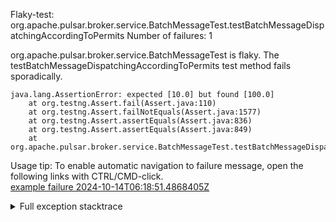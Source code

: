         
Flaky-test: org.apache.pulsar.broker.service.BatchMessageTest.testBatchMessageDispatchingAccordingToPermits
Number of failures: 1

org.apache.pulsar.broker.service.BatchMessageTest is flaky. The testBatchMessageDispatchingAccordingToPermits test method fails sporadically.

```
java.lang.AssertionError: expected [10.0] but found [100.0]
	at org.testng.Assert.fail(Assert.java:110)
	at org.testng.Assert.failNotEquals(Assert.java:1577)
	at org.testng.Assert.assertEquals(Assert.java:836)
	at org.testng.Assert.assertEquals(Assert.java:849)
	at org.apache.pulsar.broker.service.BatchMessageTest.testBatchMessageDispatchingAccordingToPermits(BatchMessageTest.java:1016)
```

Usage tip: To enable automatic navigation to failure message, open the following links with CTRL/CMD-click.  
[example failure 2024-10-14T06:18:51.4868405Z](https://github.com/apache/pulsar/actions/runs/11321832112/job/31481832316#step:11:1138)  


<details>
<summary>Full exception stacktrace</summary>
<code><pre>
java.lang.AssertionError: expected [10.0] but found [100.0]
	at org.testng.Assert.fail(Assert.java:110)
	at org.testng.Assert.failNotEquals(Assert.java:1577)
	at org.testng.Assert.assertEquals(Assert.java:836)
	at org.testng.Assert.assertEquals(Assert.java:849)
	at org.apache.pulsar.broker.service.BatchMessageTest.testBatchMessageDispatchingAccordingToPermits(BatchMessageTest.java:1016)
	at java.base/jdk.internal.reflect.NativeMethodAccessorImpl.invoke0(Native Method)
	at java.base/jdk.internal.reflect.NativeMethodAccessorImpl.invoke(NativeMethodAccessorImpl.java:77)
	at java.base/jdk.internal.reflect.DelegatingMethodAccessorImpl.invoke(DelegatingMethodAccessorImpl.java:43)
	at java.base/java.lang.reflect.Method.invoke(Method.java:569)
	at org.testng.internal.invokers.MethodInvocationHelper.invokeMethod(MethodInvocationHelper.java:139)
	at org.testng.internal.invokers.InvokeMethodRunnable.runOne(InvokeMethodRunnable.java:47)
	at org.testng.internal.invokers.InvokeMethodRunnable.call(InvokeMethodRunnable.java:76)
	at org.testng.internal.invokers.InvokeMethodRunnable.call(InvokeMethodRunnable.java:11)
	at java.base/java.util.concurrent.FutureTask.run(FutureTask.java:264)
	at java.base/java.util.concurrent.ThreadPoolExecutor.runWorker(ThreadPoolExecutor.java:1136)
	at java.base/java.util.concurrent.ThreadPoolExecutor$Worker.run(ThreadPoolExecutor.java:635)
	at java.base/java.lang.Thread.run(Thread.java:840)

</pre></code>
</details>

